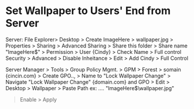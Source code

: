 # Set Wallpaper to Users' End from Server

Server: 
File Explorer> Desktop > Create ImageHere > wallpaper.jpg > Properties > 
Sharing > Advanced Sharing > Share this folder > Share name "ImageHere$" > Permission > User {Cindy} > Check Name > Full control 
Security > Advanced > Disable Inheitance > Edit > Add Cindy > Full Control

Server Manager > Tools > Group Policy Mgmt. > 
GPM > Forest > somain {cincin.com} > Create GPO.., > Name to "Lock Wallpaper Change" > Navigate "Lock Wallpaper Change" {domain.com} and GPO > Edit > Desktop > Wallpaper > Paste Path ex: .... "ImageHere$\wallpaper.jpg"
> Enable > Apply
